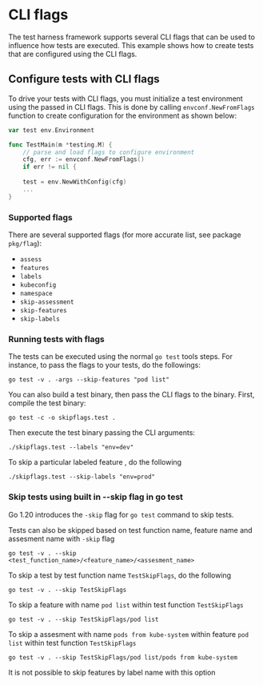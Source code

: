 
# CLI flags

The test harness framework supports several CLI flags that can be used to influence how tests are executed. This example shows how to create tests that are configured using the CLI flags.

## Configure tests with CLI flags

To drive your tests with CLI flags, you must initialize a test environment using the passed in CLI flags. This is done by calling `envconf.NewFromFlags` function to create configuration for the environment as shown below:

```go
var test env.Environment

func TestMain(m *testing.M) {
    // parse and load flags to configure environment
	cfg, err := envconf.NewFromFlags()
	if err != nil {
		
    test = env.NewWithConfig(cfg)
    ...
}
```

### Supported flags

There are several supported flags (for more accurate list, see package `pkg/flag`):

* `assess`
* `features`
* `labels`
* `kubeconfig`
* `namespace`
* `skip-assessment`
* `skip-features`
* `skip-labels`

### Running tests with flags

The tests can be executed using the normal `go test` tools steps. For instance, to pass the flags to your tests, do the followings:

```shell
go test -v . -args --skip-features "pod list"
```

You can also build a test binary, then pass the CLI flags to the binary. First, compile the test binary:

```shell
go test -c -o skipflags.test .
```

Then execute the test binary passing the CLI arguments:

```shell
./skipflags.test --labels "env=dev"
```

To skip a particular labeled feature , do the following

```shell
./skipflags.test --skip-labels "env=prod"
```

### Skip tests using built in --skip flag in go test 

Go 1.20 introduces the ```-skip``` flag for ```go test``` command to skip tests. 


Tests can also be skipped based on test function name, feature name and assesment name with ```-skip``` flag

```shell
go test -v . --skip <test_function_name>/<feature_name>/<assesment_name>
```

To skip a test by test function name `TestSkipFlags`, do the following
```shell
go test -v . --skip TestSkipFlags
```

To skip a feature with name `pod list` within test function `TestSkipFlags`

```shell
go test -v . --skip TestSkipFlags/pod list
```

To skip a assesment with name `pods from kube-system` within feature `pod list` within test function `TestSkipFlags`
```shell
go test -v . --skip TestSkipFlags/pod list/pods from kube-system
```
It is not possible to skip features by label name with this option
